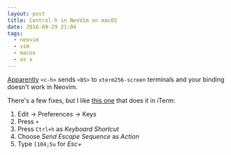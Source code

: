 ```yaml
---
layout: post
title: Control-h in NeoVim on macOS
date: 2016-09-29 21:04
tags:
  - neovim
  - vim
  - macos
  - os x
---
```

[Apparently](https://github.com/neovim/neovim/issues/2048) `<c-h>` sends `<BS>` to `xterm256-screen` terminals and your binding doesn't work in Neovim.

There's a few fixes, but I like [this one](https://github.com/neovim/neovim/issues/2048#issuecomment-98307896) that does it in iTerm:

1. Edit -> Preferences -> Keys
1. Press `+`
1. Press `Ctrl+h` as _Keyboard Shortcut_
1. Choose _Send Escape Sequence_ as _Action_
1. Type `[104;5u` for _Esc+_

